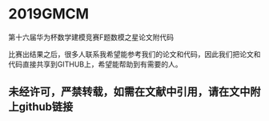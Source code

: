 # 2019GMCM
第十六届华为杯数学建模竞赛F题数模之星论文附代码

比赛出结果之后，很多人联系我希望能参考我们的论文和代码，因此我们把论文和代码直接共享到GITHUB上，希望能帮助到有需要的人。
## 未经许可，严禁转载，如需在文献中引用，请在文中附上github链接
